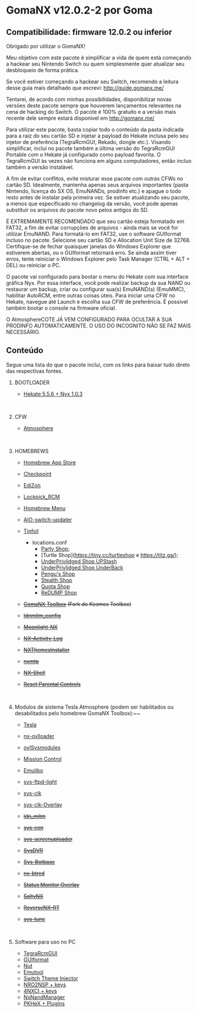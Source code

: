 # GomaNX v12.0.2-2 por Goma

## Compatibilidade: firmware 12.0.2 ou inferior 

Obrigado por utilizar o GomaNX! 

Meu objetivo com este pacote é simplificar a vida de quem está começando a hackear seu Nintendo Switch ou quem simplesmente quer atualizar seu desbloqueio de forma prática.

Se você estiver começando a hackear seu Switch, recomendo a leitura desse guia mais detalhado que escrevi: <http://guide.gomanx.me/>

Tentarei, de acordo com minhas possibilidades, disponibilizar novas versões deste pacote sempre que houverem lançamentos relevantes na cena de hacking do Switch.
O pacote é 100% gratuito e a versão mais recente dele sempre estará disponível em http://gomanx.me/

Para utilizar este pacote, basta copiar todo o conteúdo da pasta indicada para a raíz do seu cartão SD e injetar a payload do Hekate inclusa pelo seu injetor de preferência (TegraRcmGUI, Rekado, dongle etc.).
Visando simplificar, incluí no pacote também a última versão do TegraRcmGUI Portable com o Hekate já configurado como payload favorita.
O TegraRcmGUI às vezes não funciona em alguns computadores, então incluo também a versão instalável.

A fim de evitar conflitos, evite misturar esse pacote com outras CFWs no cartão SD. 
Idealmente, mantenha apenas seus arquivos importantes (pasta Nintendo, licença do SX OS, EmuNANDs, prodinfo etc.) e apague o todo resto antes de instalar pela primeira vez.
Se estiver atualizando seu pacote, a menos que especificado no changelog da versão, você pode apenas substituir os arquivos do pacote novo pelos antigos do SD.

É EXTREMAMENTE RECOMENDADO que seu cartão esteja formatado em FAT32, a fim de evitar corrupções de arquivos - ainda mais se você for utilizar EmuNAND.
Para formatá-lo em FAT32, use o software GUIformat incluso no pacote. Selecione seu cartão SD e Allocation Unit Size de 32768.
Certifique-se de fechar quaisquer janelas do Windows Explorer que estiverem abertas, ou o GUIformat retornará erro. Se ainda assim tiver erros, tente reiniciar o Windows Explorer pelo Task Manager (CTRL + ALT + DEL) ou reiniciar o PC.

O pacote vai configurado para bootar o menu do Hekate com sua interface gráfica Nyx.
Por essa interface, você pode realizar backup da sua NAND ou restaurar um backup, criar ou configurar sua(s) EmuNAND(s) (EmuMMC), habilitar AutoRCM, entre outras coisas úteis.
Para iniciar uma CFW no Hekate, navegue até Launch e escolha sua CFW de preferência. É possível também bootar o console na firmware oficial.

O AtmosphereCOTE JÁ VEM CONFIGURADO PARA OCULTAR A SUA PRODINFO AUTOMATICAMENTE. O USO DO INCOGNITO NÃO SE FAZ MAIS NECESSÁRIO.

## Conteúdo

Segue uma lista do que o pacote inclui, com os links para baixar tudo direto das respectivas fontes.

1. BOOTLOADER

    - [Hekate 5.5.6 + Nyx 1.0.3](https://github.com/CTCaer/hekate/releases)

    &nbsp;
2. CFW

    - [Atmosphere](https://github.com/Atmosphere-NX/Atmosphere/releases)

    &nbsp;
3. HOMEBREWS

    - [Homebrew App Store](https://www.switchbru.com/appstore/)
    - [Checkpoint](https://github.com/FlagBrew/Checkpoint/releases)
    - [EdiZon](https://github.com/WerWolv/EdiZon/releases)
    - [Lockpick_RCM](https://github.com/shchmue/Lockpick_RCM/releases)
    - [Homebrew Menu](https://github.com/switchbrew/nx-hbmenu/releases) 
    - [AIO-switch-updater](https://github.com/HamletDuFromage/AIO-switch-updater)

    - [Tinfoil](https://tinfoil.io/Download#download)
        - locations.conf
            - [Party Shop](https://partyshop.xyz); 
            - [Turtle Shop](https://tiny.cc/turtleshop e https://titz.ga/);
            - [UnderPrivlidged Shop UPStash](http://rebrand.ly/UPStash)
            - [UnderPrivlidged Shop UnderBack](http://rebrand.ly/UnderBack)
            - [Pengu's Shop](http://pengu.ga/)
            - [Stealth Shop](http://stealthshop.ga)
            - [Quota Shop](http://quotashop.ml)
            - [ReDUMP Shop](https://redump.ga/)

    - ~~[GomaNX Toolbox](https://github.com/AtlasNX/Kosmos/releases) (Fork do Kosmos Toolbox)~~
    - ~~[ldnmitm_config](https://github.com/spacemeowx2/ldn_mitm/releases)~~
    - ~~[Moonlight-NX](https://github.com/rock88/moonlight-nx/releases)~~
    - ~~[NX-Activity-Log](https://github.com/tallbl0nde/NX-Activity-Log)~~
    - ~~[NXThemesInstaller](https://github.com/exelix11/SwitchThemeInjector/releases)~~
    - ~~[nxmtp](https://github.com/liuervehc/nxmtp/releases)~~
    - ~~[NX-Shell](https://github.com/joel16/NX-Shell/releases)~~
    - ~~[Reset Parental Controls](https://github.com/ITotalJustice/Reset-Parental-Controls-NX/releases)~~

    &nbsp;  
4. Modulos de sistema Tesla Atmosphere (podem ser habilitados ou desabilitados pelo homebrew GomaNX Toolbox):~~

    - [Tesla](https://github.com/WerWolv/Tesla-Menu/releases)
    - [nx-ovlloader](https://github.com/WerWolv/nx-ovlloader/releases)
    - [ovlSysmodules](https://github.com/WerWolv/ovl-sysmodules/releases)
    - [Mission Control](https://github.com/ndeadly/MissionControl/releases)
    - [Emuiibo](https://github.com/XorTroll/emuiibo/releases)
    - [sys-ftpd-light](https://github.com/cathery/sys-ftpd-light/releases)
    - [sys-clk](https://github.com/retronx-team/sys-clk/releases)
    - [sys-clk-Overlay](https://github.com/Sun-Research-University/sys-clk-Overlay/releases)

    - ~~[ldn_mitm](https://github.com/spacemeowx2/ldn_mitm/releases)~~
    - ~~[sys-con](https://github.com/cathery/sys-con/releases)~~
    - ~~[sys-screenuploader](https://github.com/bakatrouble/sys-screenuploader/releases)~~
    - ~~[SysDVR](https://github.com/exelix11/SysDVR/releases)~~
    - ~~[Sys-Botbase](https://github.com/olliz0r/sys-botbase/releases)~~
    - ~~[nx-btred](https://github.com/plutooo/nx-btred/releases/)~~
    - ~~[Status Monitor Overlay](https://github.com/masagrator/Status-Monitor-Overlay/releases)~~
    - ~~[SaltyNX](https://github.com/masagrator/SaltyNX/releases)~~
    - ~~[ReverseNX-RT](https://github.com/masagrator/ReverseNX-RT/releases)~~
    - ~~[sys-tune](https://github.com/HookedBehemoth/sys-tune/releases)~~

    &nbsp;
5. Software para uso no PC

    - [TegraRcmGUI](https://github.com/eliboa/TegraRcmGUI/releases)
    - [GUIformat](http://www.ridgecrop.demon.co.uk/index.htm?guiformat.htm)
    - [Nut](https://github.com/blawar/nut/releases)
    - [Emutool](https://github.com/XorTroll/emuiibo/releases)
    - [Switch Theme Injector](https://github.com/exelix11/SwitchThemeInjector/releases)
    - [NRO2NSP + keys](https://github.com/Root-MtX/Nro2Nsp/releases)
    - [4NXCI + keys](https://github.com/The-4n/4NXCI/releases)
    - [NxNandManager](https://github.com/eliboa/NxNandManager/releases)
    - [PKHeX + Plugins](https://github.com/architdate/PKHeX-Plugins/releases/)
